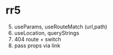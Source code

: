 # rr5

5. useParams, useRouteMatch (url,path)
12. useLocation, queryStrings
15. 404 route + switch
18. pass props via link